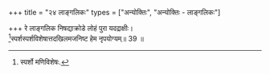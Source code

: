 +++
title = "२४ लाङ्गलिकः"
types = ["अन्योक्तिः", "अन्योक्तिः - लाङ्गलिकः"]

+++
रे लाङ्गलिक निषद्याक्रोडे लोहं पुरा यदद्राक्षीः।  
[^2]स्पर्शस्पर्शविशेषात्तदखिलमजनिष्ट हेम नृपयोग्यम्॥ 39 ॥  
  
[^2]: स्पर्शो मणिविशेषः.
